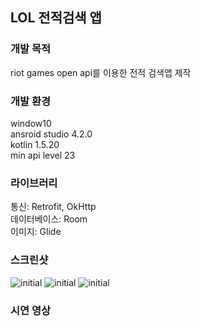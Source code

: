 ## LOL 전적검색 앱
### 개발 목적
riot games open api를 이용한 전적 검색앱 제작
### 개발 환경</h3>
window10<br>
ansroid studio 4.2.0<br>
kotlin 1.5.20<br>
min api level 23

### 라이브러리
통신: Retrofit, OkHttp<br>
데이터베이스: Room<br>
이미지: Glide<br>

### 스크린샷
![initial](https://user-images.githubusercontent.com/84886401/132437849-2916c339-f1d9-4ceb-b4e8-ec936fa97d6c.jpg)
![initial](https://user-images.githubusercontent.com/84886401/132437849-2916c339-f1d9-4ceb-b4e8-ec936fa97d6c.jpg)
![initial](https://user-images.githubusercontent.com/84886401/132437849-2916c339-f1d9-4ceb-b4e8-ec936fa97d6c.jpg)

### 시연 영상

